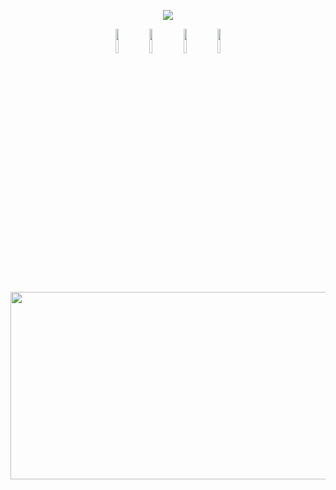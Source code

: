 <p align='center'>
    <img src="https://capsule-render.vercel.app/api?type=venom&color=bde3f9&height=300&section=header&text=JudyJ%20&render&fontSize=70&animation=twinkling&fontAlignY=38&desc=&descAlignY=60&descAlign=82&fontColor=656565"/>
</p>

<div align=center>

<code><img width="10%" src="https://www.vectorlogo.zone/logos/javascript/javascript-ar21.svg"></code>
<code><img width="10%" src="https://www.vectorlogo.zone/logos/reactjs/reactjs-ar21.svg"></code>
<code><img width="10%" src="https://www.vectorlogo.zone/logos/apple_xcode/apple_xcode-ar21.svg"></code>
<code><img width="10%" src="https://www.vectorlogo.zone/logos/swift/swift-ar21.svg"></code> <br/>
<!-- <code><img width="10%" src="https://www.vectorlogo.zone/logos/dartlang/dartlang-ar21.svg"></code>
<code><img width="10%" src="https://www.vectorlogo.zone/logos/flutterio/flutterio-ar21.svg"></code>
<code><img width="10%" src="https://www.vectorlogo.zone/logos/reactjs/reactjs-ar21.svg"></code>
<code><img width="10%" src="https://www.vectorlogo.zone/logos/python/python-ar21.svg"></code>
<code><img width="10%" src="https://www.vectorlogo.zone/logos/java/java-ar21.svg"></code>
<code><img width="10%" src="https://www.vectorlogo.zone/logos/javascript/javascript-ar21.svg"></code> -->

</p>

<br/>

<a href="https://www.gitanimals.org/en_US?utm_medium=image&utm_source=JUDYLEE-cloud&utm_content=farm">
<img
  src="https://render.gitanimals.org/farms/JUDYLEE-cloud"
  width="600"
  height="300"
/>
</a>
